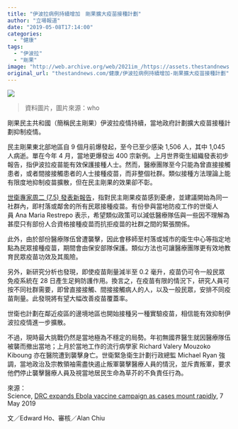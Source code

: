 ```yaml
---
title: "伊波拉病例持續增加　剛果擴大疫苗接種計劃"
author: "立場報道"
date: "2019-05-08T17:14:00"
categories:
  - "健康"
tags:
  - "伊波拉"
  - "剛果"
image: "http://web.archive.org/web/2021im_/https://assets.thestandnews.com/media/photos/ebola-vaccination-north-kivu-630_JPejO.png"
original_url: "thestandnews.com/健康/伊波拉病例持續增加-剛果擴大疫苗接種計劃"
---
```

![](http://web.archive.org/web/2021im_/https://assets.thestandnews.com/media/photos/ebola-vaccination-north-kivu-630_JPejO.png)
> 資料圖片，圖片來源：who

剛果民主共和國（簡稱民主剛果）伊波拉疫情持續，當地政府計劃擴大疫苗接種計劃抑制疫情。

民主剛果東北部地區自 9 個月前爆發起，至今已至少感染 1,506 人，其中 1,045 人病逝。單在今年 4 月，當地更爆發出 400 宗新例。上月世界衛生組織發表初步報告，指伊波拉疫苗能有效保護接種人士。然而，醫療團隊至今只能為曾直接接觸患者，或者間接接觸患者的人士接種疫苗，而非整個社群。類似接種方法理論上能有限度地抑制疫苗擴散，但在民主剛果的效果卻不彰。

[世衛專家周二 (7.5) 發表新報告](http://web.archive.org/web/20211229132230/https://www.who.int/immunization/policy/position_papers/interim_ebola_recommendations_may_2019.pdf?ua=1)，指對民主剛果疫苗感到憂慮，並建議開始為同一社群內，即村落或鄰舍的所有民眾接種疫苗。有份參與當地防疫工作的世衛人員 Ana Maria Restrepo 表示，希望類似政策可以減低醫療隊伍與一些因不理解為甚麼只有部份人合資格接種疫苗而抗拒疫苗的社群之間的緊張關係。

此外，由於部份醫療隊伍曾遭襲擊，因此會移師至村落或城市的衛生中心等指定地點為民眾接種疫苗，期間會由保安部隊保護。類似方法也可讓醫療團隊更有效地教育民眾疫苗功效及其風險。

另外，新研究分析也發現，即使疫苗劑量減半至 0.2 毫升，疫苗仍可令一般民眾免疫系統在 28 日產生足夠防護作用。換言之，在疫苗有限的情況下，研究人員可按不同社群需要，即曾直接接觸、間接接觸病人的人，以及一般民眾，安排不同疫苗劑量。此發現將有望大幅改善疫苗覆蓋率。

世衛也計劃在鄰近疫區的邊境地區也開始接種另一種實驗疫苗，相信能有效抑制伊波拉疫情進一步擴散。

不過，現時最大挑戰仍然是當地極為不穩定的局勢。年初無國界醫生就因醫療隊伍被襲而撤出當地；上月於當地工作的流行病學家 Richard Valery Mouzoko Kiboung 亦在醫院遭到襲擊身亡。世衛緊急衛生計劃行政總監 Michael Ryan 強調，當地政治及宗教領袖需盡快遏止叛軍襲擊醫療人員的情況，並斥責叛軍，要求他們停止襲擊醫療人員及視當地居民生命為草芥的不負責任行為。 

來源：  
Science, [DRC expands Ebola vaccine campaign as cases mount rapidly](http://web.archive.org/web/20211229132230/https://www.sciencemag.org/news/2019/05/drc-expands-ebola-vaccine-campaign-cases-mount-rapidly?fbclid=IwAR31_Bu4Exemq4IdIcPcIGvim_4eXEGClKHXya8rlbPwPendCBmDCE4l7Gs), 7 May 2019

文／Edward Ho、審核／Alan Chiu